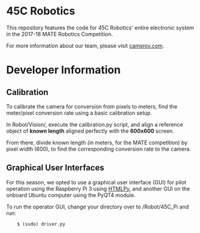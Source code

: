 # 45C Robotics

This repository features the code for 45C Robotics' entire electronic system in the 2017-18 MATE Robotics Competition. 

For more information about our team, please visit [camsrov.com](http://camsrov.com).

# Developer Information

## Calibration

To calibrate the camera for conversion from pixels to meters, find the meter/pixel conversion rate using a basic calibration setup.

In Robot/Vision/, execute the calibration.py script, and align a reference object of **known length** aligned perfectly with the **600x600** screen.

From there, divide known length (in meters, for the MATE competition) by pixel width (600), to find the corresponding conversion rate to the camera. 

## Graphical User Interfaces

For this season, we opted to use a graphical user interface (GUI) for pilot operation using the Raspberry Pi 3 using [HTMLPy](http://htmlpy.readthedocs.io/en/master/), and another GUI on the onboard Ubuntu computer using the PyQT4 module. 

To run the operator GUI, change your directory over to /Robot/45C_Pi and run:


```
	$ (sudo) driver.py
```
